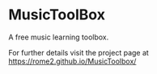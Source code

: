 # MusicToolBox

A free music learning toolbox.

For further details visit the project page at https://rome2.github.io/MusicToolbox/
